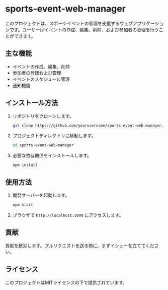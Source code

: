 # sports-event-web-manager

このプロジェクトは、スポーツイベントの管理を支援するウェブアプリケーションです。ユーザーはイベントの作成、編集、削除、および参加者の管理を行うことができます。

## 主な機能

- イベントの作成、編集、削除
- 参加者の登録および管理
- イベントのスケジュール管理
- 通知機能

## インストール方法

1. リポジトリをクローンします。
    ```bash
    git clone https://github.com/yourusername/sports-event-web-manager.git
    ```
2. プロジェクトディレクトリに移動します。
    ```bash
    cd sports-event-web-manager
    ```
3. 必要な依存関係をインストールします。
    ```bash
    npm install
    ```

## 使用方法

1. 開発サーバーを起動します。
    ```bash
    npm start
    ```
2. ブラウザで `http://localhost:3000` にアクセスします。

## 貢献

貢献を歓迎します。プルリクエストを送る前に、まずイシューを立ててください。

## ライセンス

このプロジェクトはMITライセンスの下で提供されています。

